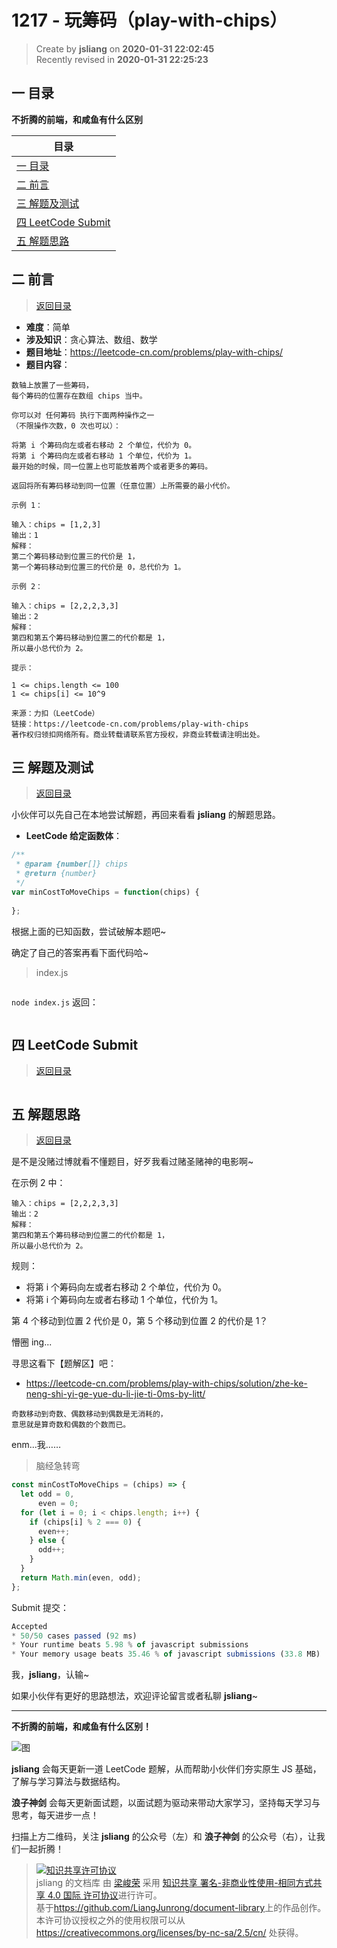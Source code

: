 1217 - 玩筹码（play-with-chips）
===

> Create by **jsliang** on **2020-01-31 22:02:45**  
> Recently revised in **2020-01-31 22:25:23**

## <a name="chapter-one" id="chapter-one"></a>一 目录

**不折腾的前端，和咸鱼有什么区别**

| 目录 |
| --- | 
| [一 目录](#chapter-one) | 
| <a name="catalog-chapter-two" id="catalog-chapter-two"></a>[二 前言](#chapter-two) |
| <a name="catalog-chapter-three" id="catalog-chapter-three"></a>[三 解题及测试](#chapter-three) |
| <a name="catalog-chapter-four" id="catalog-chapter-four"></a>[四 LeetCode Submit](#chapter-four) |
| <a name="catalog-chapter-five" id="catalog-chapter-five"></a>[五 解题思路](#chapter-five) |

## <a name="chapter-two" id="chapter-two"></a>二 前言

> [返回目录](#chapter-one)

* **难度**：简单
* **涉及知识**：贪心算法、数组、数学
* **题目地址**：https://leetcode-cn.com/problems/play-with-chips/
* **题目内容**：

```
数轴上放置了一些筹码，
每个筹码的位置存在数组 chips 当中。

你可以对 任何筹码 执行下面两种操作之一
（不限操作次数，0 次也可以）：

将第 i 个筹码向左或者右移动 2 个单位，代价为 0。
将第 i 个筹码向左或者右移动 1 个单位，代价为 1。
最开始的时候，同一位置上也可能放着两个或者更多的筹码。

返回将所有筹码移动到同一位置（任意位置）上所需要的最小代价。

示例 1：

输入：chips = [1,2,3]
输出：1
解释：
第二个筹码移动到位置三的代价是 1，
第一个筹码移动到位置三的代价是 0，总代价为 1。

示例 2：

输入：chips = [2,2,2,3,3]
输出：2
解释：
第四和第五个筹码移动到位置二的代价都是 1，
所以最小总代价为 2。

提示：

1 <= chips.length <= 100
1 <= chips[i] <= 10^9

来源：力扣（LeetCode）
链接：https://leetcode-cn.com/problems/play-with-chips
著作权归领扣网络所有。商业转载请联系官方授权，非商业转载请注明出处。
```

## <a name="chapter-three" id="chapter-three"></a>三 解题及测试

> [返回目录](#chapter-one)

小伙伴可以先自己在本地尝试解题，再回来看看 **jsliang** 的解题思路。

* **LeetCode 给定函数体**：

```js
/**
 * @param {number[]} chips
 * @return {number}
 */
var minCostToMoveChips = function(chips) {
    
};
```

根据上面的已知函数，尝试破解本题吧~

确定了自己的答案再看下面代码哈~

> index.js

```js

```

`node index.js` 返回：

```js

```

## <a name="chapter-four" id="chapter-four"></a>四 LeetCode Submit

> [返回目录](#chapter-one)

```js

```

## <a name="chapter-five" id="chapter-five"></a>五 解题思路

> [返回目录](#chapter-one)

是不是没赌过博就看不懂题目，好歹我看过赌圣赌神的电影啊~

在示例 2 中：

```
输入：chips = [2,2,2,3,3]
输出：2
解释：
第四和第五个筹码移动到位置二的代价都是 1，
所以最小总代价为 2。
```

规则：

* 将第 i 个筹码向左或者右移动 2 个单位，代价为 0。
* 将第 i 个筹码向左或者右移动 1 个单位，代价为 1。

第 4 个移动到位置 2 代价是 0，第 5 个移动到位置 2 的代价是 1？

懵圈 ing...

寻思这看下【题解区】吧：

* https://leetcode-cn.com/problems/play-with-chips/solution/zhe-ke-neng-shi-yi-ge-yue-du-li-jie-ti-0ms-by-litt/

```
奇数移动到奇数、偶数移动到偶数是无消耗的，
意思就是算奇数和偶数的个数而已。
```

enm...我……

> 脑经急转弯

```js
const minCostToMoveChips = (chips) => {
  let odd = 0,
      even = 0;
  for (let i = 0; i < chips.length; i++) {
    if (chips[i] % 2 === 0) {
      even++;
    } else {
      odd++;
    }
  }
  return Math.min(even, odd);
};
```

Submit 提交：

```js
Accepted
* 50/50 cases passed (92 ms)
* Your runtime beats 5.98 % of javascript submissions
* Your memory usage beats 35.46 % of javascript submissions (33.8 MB)
```

我，**jsliang**，认输~

如果小伙伴有更好的思路想法，欢迎评论留言或者私聊 **jsliang**~

---

**不折腾的前端，和咸鱼有什么区别！**

![图](../../../public-repertory/img/z-index-small.png)

**jsliang** 会每天更新一道 LeetCode 题解，从而帮助小伙伴们夯实原生 JS 基础，了解与学习算法与数据结构。

**浪子神剑** 会每天更新面试题，以面试题为驱动来带动大家学习，坚持每天学习与思考，每天进步一点！

扫描上方二维码，关注 **jsliang** 的公众号（左）和 **浪子神剑** 的公众号（右），让我们一起折腾！

> <a rel="license" href="http://creativecommons.org/licenses/by-nc-sa/4.0/"><img alt="知识共享许可协议" style="border-width:0" src="https://i.creativecommons.org/l/by-nc-sa/4.0/88x31.png" /></a><br /><span xmlns:dct="http://purl.org/dc/terms/" property="dct:title">jsliang 的文档库</span> 由 <a xmlns:cc="http://creativecommons.org/ns#" href="https://github.com/LiangJunrong/document-library" property="cc:attributionName" rel="cc:attributionURL">梁峻荣</a> 采用 <a rel="license" href="http://creativecommons.org/licenses/by-nc-sa/4.0/">知识共享 署名-非商业性使用-相同方式共享 4.0 国际 许可协议</a>进行许可。<br />基于<a xmlns:dct="http://purl.org/dc/terms/" href="https://github.com/LiangJunrong/document-library" rel="dct:source">https://github.com/LiangJunrong/document-library</a>上的作品创作。<br />本许可协议授权之外的使用权限可以从 <a xmlns:cc="http://creativecommons.org/ns#" href="https://creativecommons.org/licenses/by-nc-sa/2.5/cn/" rel="cc:morePermissions">https://creativecommons.org/licenses/by-nc-sa/2.5/cn/</a> 处获得。